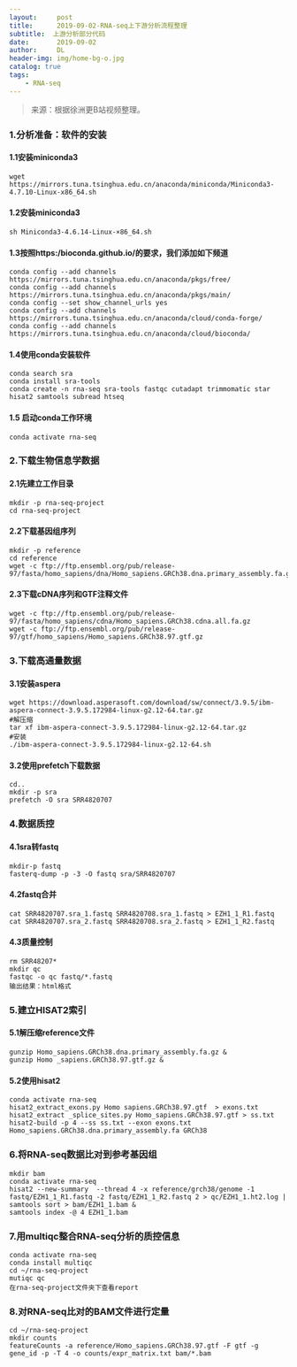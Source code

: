 ```yaml
---
layout:     post
title:      2019-09-02-RNA-seq上下游分析流程整理
subtitle:  上游分析部分代码
date:       2019-09-02
author:     DL
header-img: img/home-bg-o.jpg
catalog: true
tags:
    - RNA-seq
---
```


> 来源：根据徐洲更B站视频整理。

### 1.分析准备：软件的安装

#### 1.1安装miniconda3

```
wget https://mirrors.tuna.tsinghua.edu.cn/anaconda/miniconda/Miniconda3-4.7.10-Linux-x86_64.sh
```
#### 1.2安装miniconda3

```
sh Miniconda3-4.6.14-Linux-×86_64.sh
```


#### 1.3按照https:/bioconda.github.io/的要求，我们添加如下频道

```
conda config --add channels https://mirrors.tuna.tsinghua.edu.cn/anaconda/pkgs/free/
conda config --add channels https://mirrors.tuna.tsinghua.edu.cn/anaconda/pkgs/main/
conda config --set show_channel_urls yes
conda config --add channels https://mirrors.tuna.tsinghua.edu.cn/anaconda/cloud/conda-forge/
conda config --add channels https://mirrors.tuna.tsinghua.edu.cn/anaconda/cloud/bioconda/
```

#### 1.4使用conda安装软件

```
conda search sra
conda install sra-tools
conda create -n rna-seq sra-tools fastqc cutadapt trimmomatic star hisat2 samtools subread htseq
```

#### 1.5 启动conda工作环境

```
conda activate rna-seq
```

### 2.下载生物信息学数据

#### 2.1先建立工作目录

```
mkdir -p rna-seq-project
cd rna-seq-project
```

#### 2.2下载基因组序列

```
mkdir -p reference
cd reference
wget -c ftp://ftp.ensembl.org/pub/release-97/fasta/homo_sapiens/dna/Homo_sapiens.GRCh38.dna.primary_assembly.fa.gz
```

#### 2.3下载cDNA序列和GTF注释文件

```
wget -c ftp://ftp.ensembl.org/pub/release-97/fasta/homo_sapiens/cdna/Homo_sapiens.GRCh38.cdna.all.fa.gz
wget -c ftp://ftp.ensembl.org/pub/release-97/gtf/homo_sapiens/Homo_sapiens.GRCh38.97.gtf.gz
```

### 3.下载高通量数据

#### 3.1安装aspera
```
wget https://download.asperasoft.com/download/sw/connect/3.9.5/ibm-aspera-connect-3.9.5.172984-linux-g2.12-64.tar.gz
#解压缩
tar xf ibm-aspera-connect-3.9.5.172984-linux-g2.12-64.tar.gz
#安装
./ibm-aspera-connect-3.9.5.172984-linux-g2.12-64.sh
```

#### 3.2使用prefetch下载数据

```
cd..
mkdir -p sra 
prefetch -O sra SRR4820707
```

### 4.数据质控

#### 4.1sra转fastq

```
mkdir-p fastq
fasterq-dump -p -3 -O fastq sra/SRR4820707
```

#### 4.2fastq合并

```
cat SRR4820707.sra_1.fastq SRR4820708.sra_1.fastq > EZH1_1_R1.fastq
cat SRR4820707.sra_2.fastq SRR4820708.sra_2.fastq > EZH1_1_R2.fastq
```

#### 4.3质量控制

```
rm SRR48207*
mkdir qc
fastqc -o qc fastq/*.fastq
输出结果：html格式
```

### 5.建立HISAT2索引

#### 5.1解压缩reference文件

```
gunzip Homo_sapiens.GRCh38.dna.primary_assembly.fa.gz &
gunzip Homo _sapiens.GRCh38.97.gtf.gz &
```

#### 5.2使用hisat2

```
conda activate rna-seq
hisat2_extract_exons.py Homo sapiens.GRCh38.97.gtf  > exons.txt
hisat2_extract _splice_sites.py Homo_sapiens.GRCh38.97.gtf > ss.txt
hisat2-build -p 4 --ss ss.txt --exon exons.txt Homo_sapiens.GRCh38.dna.primary_assembly.fa GRCh38
```

### 6.将RNA-seq数据比对到参考基因组

```
mkdir bam
conda activate rna-seq
hisat2 --new-summary  --thread 4 -x reference/grch38/genome -1 fastq/EZH1_1_R1.fastq -2 fastq/EZH1_1_R2.fastq 2 > qc/EZH1_1.ht2.log | samtools sort > bam/EZH1_1.bam &
samtools index -@ 4 EZH1_1.bam
```

### 7.用multiqc整合RNA-seq分析的质控信息

```
conda activate rna-seq
conda install multiqc
cd ~/rna-seq-project
mutiqc qc
在rna-seq-project文件夹下查看report
```

### 8.对RNA-seq比对的BAM文件进行定量
```
cd ~/rna-seq-project
mkdir counts
featureCounts -a reference/Homo_sapiens.GRCh38.97.gtf -F gtf -g gene_id -p -T 4 -o counts/expr_matrix.txt bam/*.bam
```
